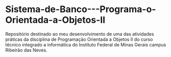 # Sistema-de-Banco---Programa-o-Orientada-a-Objetos-II
Repositório destinado ao meu desenvolvimento de uma das atividades práticas da disciplina de Programação Orientada a Objetos II do curso técnico integrado a informática do Instituto Federal de Minas Gerais campus Ribeirão das Neves.

